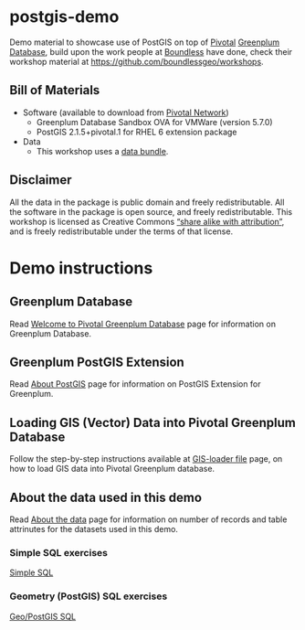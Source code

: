 # postgis-demo
Demo material to showcase use of PostGIS on top of [Pivotal](http://pivotal.io) [Greenplum Database](http://greenplum.org), build upon the work people at [Boundless](http://boundlessgeo.com/) have done, check their workshop material at https://github.com/boundlessgeo/workshops.

## Bill of Materials
- Software (available to download from [Pivotal Network](https://network.pivotal.io/products/pivotal-gpdb))
  - Greenplum Database Sandbox OVA for VMWare (version 5.7.0)
  - PostGIS 2.1.5+pivotal.1 for RHEL 6 extension package
- Data
  - This workshop uses a [data bundle](http://files.boundlessgeo.com/workshopmaterials/postgis-workshop-201401.zip). 

## Disclaimer
All the data in the package is public domain and freely redistributable. All the software in the package is open source, and freely redistributable. This workshop is licensed as Creative Commons [“share alike with attribution”](http://creativecommons.org/licenses/by-sa/3.0/us/), and is freely redistributable under the terms of that license.

# Demo instructions
## Greenplum Database
Read [Welcome to Pivotal Greenplum Database](GPDB.md) page for information on Greenplum Database.
## Greenplum PostGIS Extension
Read [About PostGIS](POSTGIS.md) page for information on PostGIS Extension for Greenplum.
## Loading GIS (Vector) Data into Pivotal Greenplum Database
Follow the step-by-step instructions available at [GIS-loader file](GIS-loader.md) page, on how to load GIS data into Pivotal Greenplum database.
## About the data used in this demo
Read [About the data](ABOUTDATA.md) page for information on number of records and table attrinutes for the datasets used in this demo.
### Simple SQL exercises
[Simple SQL](SIMPLE-SQL.md)
### Geometry (PostGIS) SQL exercises
[Geo/PostGIS SQL](GEO-POSTGIS-SQL.md)
